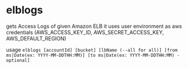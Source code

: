 # elblogs
gets Access Logs of given Amazon ELB
it uses user environment as aws credentials (AWS_ACCESS_KEY_ID, AWS_SECRET_ACCESS_KEY, AWS_DEFAULT_REGION) 

usage `elblogs [accountId] [bucket] [lbName (--all for all)] [from ms|Date(ex: YYYY-MM-DDTHH:MM)] [to ms|Date(ex: YYYY-MM-DDTHH:MM) -optional]`

